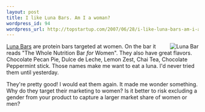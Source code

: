 ```yaml
--- 
layout: post
title: I like Luna Bars. Am I a woman?
wordpress_id: 94
wordpress_url: http://topstartup.com/2007/06/28/i-like-luna-bars-am-i-a-woman/
---
```

<a href="http://www.lunabar.com"><img src="http://topstartup.com/wp-content/uploads/2007/06/luna_bar.thumbnail.png" title="Luna Bar" alt="Luna Bar" align="right" />Luna Bars</a> are protein bars targeted at women. On the bar it reads "The Whole Nutrition Bar <em>for </em>Women". They also have great flavors. Chocolate Pecan Pie, Dulce de Leche, Lemon Zest, Chai Tea, Chocolate Peppermint stick. <!--more-->Those names make me want to eat a luna. I'd never tried them until yesterday.

They're pretty good! I would eat them again. It made me wonder something. Why do they target their marketing to women? Is it better to risk excluding a gender from your product to capture a larger market share of women or men?
